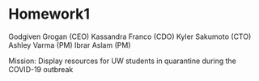 # Homework1
Godgiven Grogan (CEO)
Kassandra Franco (CDO)
Kyler Sakumoto (CTO)
Ashley Varma (PM)
Ibrar Aslam (PM)

Mission: Display resources for UW students in quarantine during the COVID-19 outbreak

